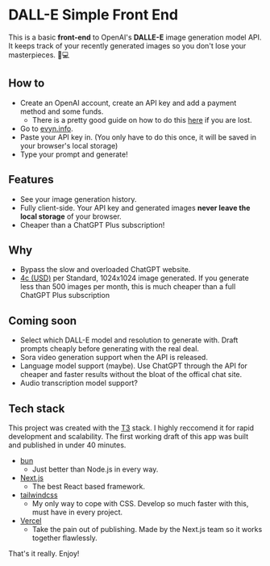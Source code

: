 # DALL-E Simple Front End

This is a basic **front-end** to OpenAI's **DALLE-E** image generation model API. It keeps track of your recently generated images so you don't lose your masterpieces. 🐻💻

## How to

- Create an OpenAI account, create an API key and add a payment method and some funds.
  - There is a pretty good guide on how to do this [here](https://www.maisieai.com/help/how-to-get-an-openai-api-key-for-chatgpt) if you are lost.
- Go to [evyn.info](evyn.info).
- Paste your API key in. (You only have to do this once, it will be saved in your browser's local storage)
- Type your prompt and generate!

## Features

- See your image generation history.
- Fully client-side. Your API key and generated images **never leave the local storage** of your browser.
- Cheaper than a ChatGPT Plus subscription!

## Why

- Bypass the slow and overloaded ChatGPT website.
- [4c (USD)](https://openai.com/pricing#image-models) per Standard, 1024x1024 image generated. If you generate less than 500 images per month, this is much cheaper than a full ChatGPT Plus subscription

## Coming soon

- Select which DALL-E model and resolution to generate with. Draft prompts cheaply before generating with the real deal.
- Sora video generation support when the API is released.
- Language model support (maybe). Use ChatGPT through the API for cheaper and faster results without the bloat of the offical chat site.
- Audio transcription model support?

## Tech stack

This project was created with the [T3](https://create.t3.gg) stack. I highly reccomend it for rapid development and scalability. The first working draft of this app was built and published in under 40 minutes.

- [bun](https://bun.sh)
  - Just better than Node.js in every way.
- [Next.js](https://nextjs.org)
  - The best React based framework.
- [tailwindcss](https://tailwindcss.com)
  - My only way to cope with CSS. Develop so much faster with this, must have in every project.
- [Vercel](https://vercel.com)
  - Take the pain out of publishing. Made by the Next.js team so it works together flawlessly.

That's it really. Enjoy!
